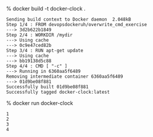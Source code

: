 % docker build -t docker-clock .

    Sending build context to Docker daemon  2.048kB
    Step 1/4 : FROM devopsdockeruh/overwrite_cmd_exercise
    ---> 3d2b622b1849
    Step 2/4 : WORKDIR /mydir
    ---> Using cache
    ---> 0c9e47ced82b
    Step 3/4 : RUN apt-get update
    ---> Using cache
    ---> bb19138d5c88
    Step 4/4 : CMD [ "-c" ]
    ---> Running in 6360aa5f6489
    Removing intermediate container 6360aa5f6489
    ---> 01d9be08f881
    Successfully built 01d9be08f881
    Successfully tagged docker-clock:latest

% docker run docker-clock   

    1
    2
    3
    4
